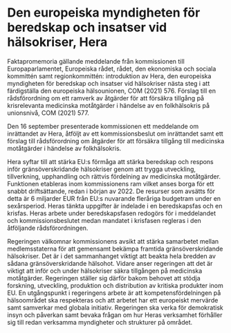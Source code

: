 # Den europeiska myndigheten för beredskap och insatser vid hälsokriser, Hera

Faktapromemoria gällande meddelande från kommissionen till Europaparlamentet, Europeiska rådet, rådet, den ekonomiska och sociala kommittén samt regionkommittén: introduktion av Hera, den europeiska myndigheten för beredskap och insatser vid hälsokriser nästa steg i att färdigställa den europeiska hälsounionen, COM (2021) 576. Förslag till en rådsförordning om ett ramverk av åtgärder för att försäkra tillgång på krisrelevanta medicinska motåtgärder i händelse av en folkhälsokris på unionsnivå, COM (2021) 577.

Den 16 september presenterade kommissionen ett meddelande om inrättandet av Hera, åtföljt av ett kommissionsbeslut om inrättandet samt ett förslag till rådsförordning om åtgärder för att försäkra tillgång till medicinska motåtgärder i händelse av folkhälsokris.

Hera syftar till att stärka EU:s förmåga att stärka beredskap och respons inför gränsöverskridande hälsokriser genom att trygga utveckling, tillverkning, upphandling och rättvis fördelning av medicinska motåtgärder. Funktionen etableras inom kommissionens ram vilket anses borga för ett snabbt driftsättande, redan i början av 2022. De resurser som avsätts för detta är 6 miljarder EUR från EU:s nuvarande fleråriga budgetram under en sexårsperiod. Heras tänkta uppgifter är indelade i en beredskapsfas och en krisfas. Heras arbete under beredskapsfasen redogörs för i meddelandet och kommissionsbeslutet medan mandatet i krisfasen regleras i den åtföljande rådsförordningen.

Regeringen välkomnar kommissionens avsikt att stärka samarbetet mellan medlemsstaterna för att gemensamt bekämpa framtida gränsöverskridande hälsokriser. Det är i det sammanhanget viktigt att beakta hela bredden av sådana gränsöverskridande hälsohot. Vidare anser regeringen att det är viktigt att inför och under hälsokriser säkra tillgången på medicinska motåtgärder. Regeringen ställer sig därför bakom behovet att stödja forskning, utveckling, produktion och distribution av kritiska produkter inom EU. En utgångspunkt i regeringens arbete är att kompetensfördelningen på hälsoområdet ska respekteras och att arbetet har ett europeiskt mervärde samt samverkar med globala initiativ. Regeringen ska verka för demokratisk insyn och påverkan samt bevaka frågan om hur Heras verksamhet förhåller sig till redan verksamma myndigheter och strukturer på området.
